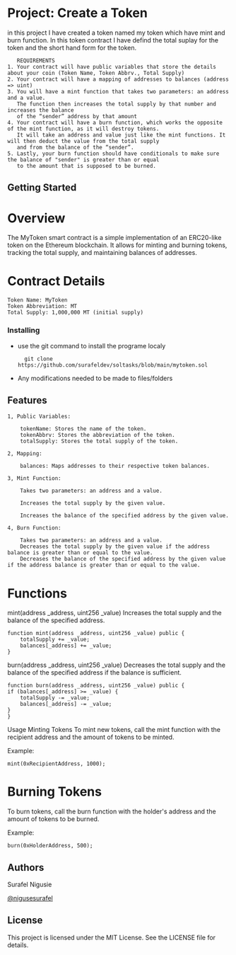 # Project: Create a Token

 in this project I have created a token named my token which have mint and burn function. In this token contract I have defind the total suplay for the token and the short hand form for the token.
 
       REQUIREMENTS
    1. Your contract will have public variables that store the details about your coin (Token Name, Token Abbrv., Total Supply)
    2. Your contract will have a mapping of addresses to balances (address => uint)
    3. You will have a mint function that takes two parameters: an address and a value. 
       The function then increases the total supply by that number and increases the balance 
       of the “sender” address by that amount
    4. Your contract will have a burn function, which works the opposite of the mint function, as it will destroy tokens. 
       It will take an address and value just like the mint functions. It will then deduct the value from the total supply 
       and from the balance of the “sender”.
    5. Lastly, your burn function should have conditionals to make sure the balance of "sender" is greater than or equal 
       to the amount that is supposed to be burned.

## Getting Started

# Overview

The MyToken smart contract is a simple implementation of an ERC20-like token on the Ethereum blockchain. It allows for minting and burning tokens, tracking the total supply, and maintaining balances of addresses.

# Contract Details

    Token Name: MyToken
    Token Abbreviation: MT
    Total Supply: 1,000,000 MT (initial supply)


### Installing

* use the git command to install the programe localy 

        git clone https://github.com/surafeldev/soltasks/blob/main/mytoken.sol

* Any modifications needed to be made to files/folders

## Features

    1, Public Variables:

        tokenName: Stores the name of the token.
        tokenAbbrv: Stores the abbreviation of the token.
        totalSupply: Stores the total supply of the token.

    2, Mapping:

        balances: Maps addresses to their respective token balances.

    3, Mint Function:

        Takes two parameters: an address and a value.

        Increases the total supply by the given value.

        Increases the balance of the specified address by the given value.

    4, Burn Function:

        Takes two parameters: an address and a value.
        Decreases the total supply by the given value if the address balance is greater than or equal to the value.
        Decreases the balance of the specified address by the given value if the address balance is greater than or equal to the value.

# Functions

mint(address _address, uint256 _value)
Increases the total supply and the balance of the specified address.

    function mint(address _address, uint256 _value) public {
        totalSupply += _value;
        balances[_address] += _value;   
    }

burn(address _address, uint256 _value)
Decreases the total supply and the balance of the specified address if the balance is sufficient.

    function burn(address _address, uint256 _value) public {
    if (balances[_address] >= _value) {
        totalSupply -= _value;
        balances[_address] -= _value;
    }
    }

Usage
Minting Tokens
To mint new tokens, call the mint function with the recipient address and the amount of tokens to be minted.

Example:

    mint(0xRecipientAddress, 1000);

# Burning Tokens

To burn tokens, call the burn function with the holder's address and the amount of tokens to be burned.

Example:

    burn(0xHolderAddress, 500);

## Authors

Surafel Nigusie

[@nigusesurafel](https://x.com/NiguseSurafel?t=8gJm0F0rEzZ5CcCIzWIDfg&s=09)

## License

This project is licensed under the MIT License. See the LICENSE file for details.
